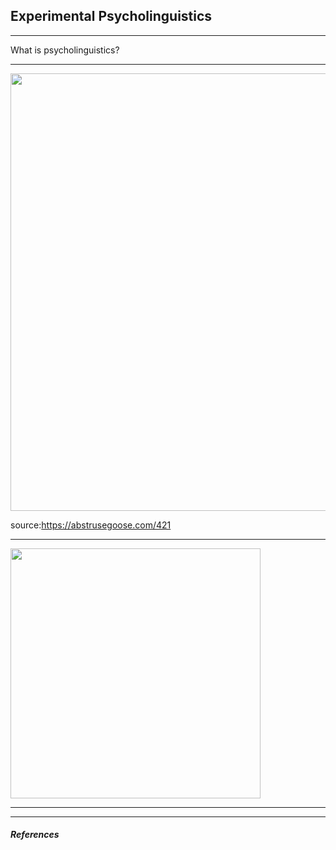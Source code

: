 ## Experimental Psycholinguistics

<style>
.container{
  display: flex;
}
.col {
  flex: 1;
}
</style>

---

What is psycholinguistics?

---

<img src="http://abstrusegoose.com/strips/if_the_doors_of_perception_were_expanded_everything_would_appear_as%20it_is-infinite.png" width="700">

source:https://abstrusegoose.com/421

---

<img src="https://pngimg.com/uploads/apple/apple_PNG12442.png" width="400">

---














---
##### References

